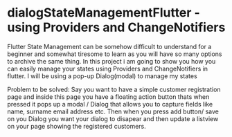 # dialogStateManagementFlutter - using Providers and ChangeNotifiers
Flutter State Management can be somehow difficult to understand for a beginner and somewhat tiresome to learn as you will have so many options to archive the same thing. In this project i am going to show you how you can easily manage your states using Providers and ChangeNotifiers in flutter. I will be using a pop-up Dialog(modal) to manage my states

Problem to be solved:
Say you want to have a simple customer registration page and inside this page you have a floating action button thats when pressed it pops up a modal / Dialog that allows you to capture fields like name, surname email address etc. Then when you press add button/ save on you Dialog you want your dialog to disapear and then update a listview on your page showing the registered customers.

